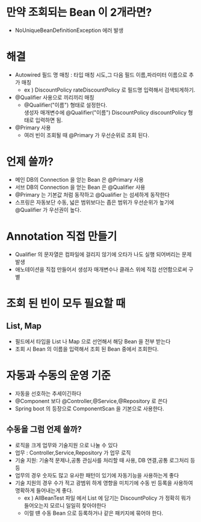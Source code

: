 # 만약 조회되는 Bean 이 2개라면?
- NoUniqueBeanDefinitionException 에러 발생

# 해결
- Autowired 필드 명 매칭 : 타입 매칭 시도,그 다음 필드 이름,파라미터 이름으로 추가 매칭
  - ex ) DiscountPolicy rateDiscountPolicy 로 필드명 입력해서 검색되게하기.
- @Qualifier 사용으로 끼리끼리 매칭
  - @Qualifier("이름") 형태로 설정한다. <br> 생성자 매개변수에 @Qualifier("이름") DiscountPolicy discountPolicy 형태로 입력하면 됨.
- @Primary 사용
  - 여러 빈이 조회될 때 @Primary 가 우선순위로 조회 된다.

# 언제 쓸까?
- 메인 DB의 Connection 을 얻는 Bean 은 @Primary 사용
- 서브 DB의 Connection 을 얻는 Bean 은 @Qualifier 사용
- @Primary 는 기본값 처럼 동작하고 @Qualifier 는 섬세하게 동작한다
- 스프링은 자동보단 수동, 넓은 범위보다는 좁은 범위가 우선순위가 높기에 @Qualifier 가 우선권이 높다. 

# Annotation 직접 만들기
- Qualifier 의 문자열은 컴파일에 걸리지 않기에 오타가 나도 실행 되어버리는 문제 발생
- 애노테이션을 직접 만들어서 생성자 매개변수나 클래스 위에 직접 선언함으로써 구별

# 조회 된 빈이 모두 필요할 때 
## List, Map
- 필드에서 타입을 List 나 Map 으로 선언해서 해당 Bean 을 전부 받는다
- 조회 시 Bean 의 이름을 입력해서 조회 된 Bean 중에서 조회한다.

# 자동과 수동의 운영 기준
- 자동을 선호하는 추세이긴하다
- @Component 보다 @Controller,@Service,@Repository 로 쓴다
- Spring boot 의 등장으로 ComponentScan 을 기본으로 사용한다.

## 수동을 그럼 언제 쓸까?
- 로직을 크게 업무와 기술지원 으로 나눌 수 있다
- 업무 : Controller,Service,Repository 가 업무 로직
- 기술 지원: 기술적 문제나,공통 관심사를 처리할 때 사용, DB 연결,공통 로그처리 등등
- 업무의 경우 숫자도 많고 유사한 패턴이 있기에 자동기능을 사용하는게 좋다
- 기술 지원의 경우 수가 적고 광범위 하게 영향을 미치기에 수동 빈 등록을 사용하여 명확하게 들어내는게 좋다.
  - ex ) AllBeanTest 파일 에서 List 에 담기는 DiscountPolicy 가 정확히 뭐가 들어오는지 모르니 일일히 찾아야한다
  - 이럴 떈 수동 Bean 으로 등록하거나 같은 패키지에 묶어야 한다.

